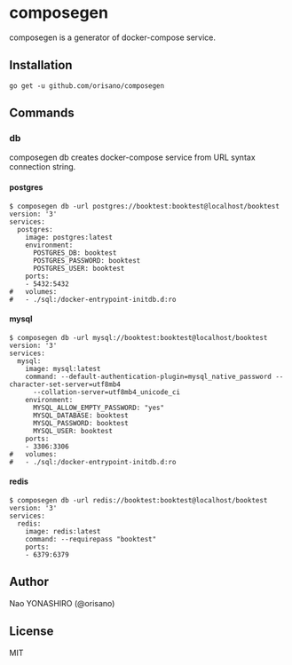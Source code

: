# composegen
composegen is a generator of docker-compose service.

## Installation
```
go get -u github.com/orisano/composegen
```

## Commands
### db
composegen db creates docker-compose service from URL syntax connection string.

#### postgres
```
$ composegen db -url postgres://booktest:booktest@localhost/booktest
version: '3'
services:
  postgres:
    image: postgres:latest
    environment:
      POSTGRES_DB: booktest
      POSTGRES_PASSWORD: booktest
      POSTGRES_USER: booktest
    ports:
    - 5432:5432
#   volumes:
#   - ./sql:/docker-entrypoint-initdb.d:ro
```

#### mysql
```
$ composegen db -url mysql://booktest:booktest@localhost/booktest
version: '3'
services:
  mysql:
    image: mysql:latest
    command: --default-authentication-plugin=mysql_native_password --character-set-server=utf8mb4
      --collation-server=utf8mb4_unicode_ci
    environment:
      MYSQL_ALLOW_EMPTY_PASSWORD: "yes"
      MYSQL_DATABASE: booktest
      MYSQL_PASSWORD: booktest
      MYSQL_USER: booktest
    ports:
    - 3306:3306
#   volumes:
#   - ./sql:/docker-entrypoint-initdb.d:ro
```

#### redis
```
$ composegen db -url redis://booktest:booktest@localhost/booktest
version: '3'
services:
  redis:
    image: redis:latest
    command: --requirepass "booktest"
    ports:
    - 6379:6379
```

## Author
Nao YONASHIRO (@orisano)

## License
MIT
